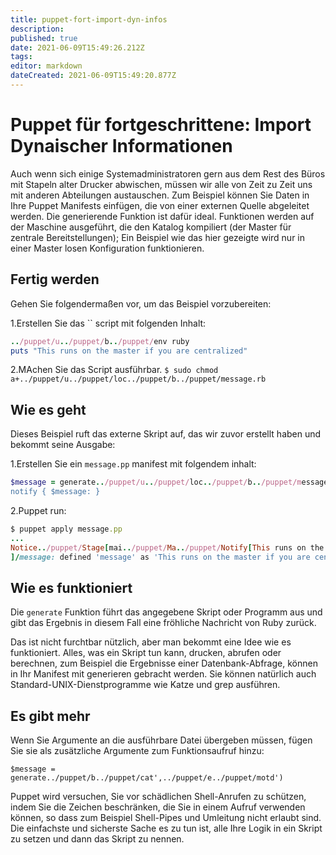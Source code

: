```yaml
---
title: puppet-fort-import-dyn-infos
description: 
published: true
date: 2021-06-09T15:49:26.212Z
tags: 
editor: markdown
dateCreated: 2021-06-09T15:49:20.877Z
---
```


# Puppet für fortgeschrittene:  Import Dynaischer Informationen

Auch wenn sich einige Systemadministratoren gern aus dem Rest des Büros mit Stapeln alter Drucker abwischen, müssen wir alle von Zeit zu Zeit uns mit anderen Abteilungen austauschen.
Zum Beispiel können Sie Daten in Ihre Puppet Manifests einfügen, die von einer externen Quelle abgeleitet werden.
Die generierende Funktion ist dafür ideal. Funktionen werden auf der Maschine ausgeführt, die den Katalog kompiliert (der Master für zentrale Bereitstellungen); Ein Beispiel wie das hier gezeigte wird nur in einer Master losen Konfiguration funktionieren.

## Fertig werden

Gehen Sie folgendermaßen vor, um das Beispiel vorzubereiten:

1.Erstellen Sie das `` script mit folgenden Inhalt:

```ruby
../puppet/u../puppet/b../puppet/env ruby
puts "This runs on the master if you are centralized"
```

2.MAchen Sie das Script ausführbar.
`$ sudo chmod a+../puppet/u../puppet/loc../puppet/b../puppet/message.rb`

## Wie es geht

Dieses Beispiel ruft das externe Skript auf, das wir zuvor erstellt haben und bekommt seine Ausgabe:

1.Erstellen Sie ein `message.pp` manifest mit folgendem inhalt:

```ruby
$message = generate../puppet/u../puppet/loc../puppet/b../puppet/message.rb')
notify { $message: }
```

2.Puppet run:

```ruby
$ puppet apply message.pp
...
Notice../puppet/Stage[mai../puppet/Ma../puppet/Notify[This runs on the master if you are centralized
]/message: defined 'message' as 'This runs on the master if you are centralized
```

## Wie es funktioniert

Die `generate` Funktion führt das angegebene Skript oder Programm aus und gibt das Ergebnis in diesem Fall eine fröhliche Nachricht von Ruby zurück.

Das ist nicht furchtbar nützlich, aber man bekommt eine Idee wie es funktioniert. Alles, was ein Skript tun kann, drucken, abrufen oder berechnen, zum Beispiel die Ergebnisse einer Datenbank-Abfrage, können in Ihr Manifest mit generieren gebracht werden. Sie können natürlich auch Standard-UNIX-Dienstprogramme wie Katze und grep ausführen.

## Es gibt mehr

Wenn Sie Argumente an die ausführbare Datei übergeben müssen, fügen Sie sie als zusätzliche Argumente zum Funktionsaufruf hinzu:

`$message = generate../puppet/b../puppet/cat',../puppet/e../puppet/motd')`

Puppet wird versuchen, Sie vor schädlichen Shell-Anrufen zu schützen, indem Sie die Zeichen beschränken, die Sie in einem Aufruf verwenden können, so dass zum Beispiel Shell-Pipes und Umleitung nicht erlaubt sind. Die einfachste und sicherste Sache es zu tun ist, alle Ihre Logik in ein Skript zu setzen und dann das Skript zu nennen.